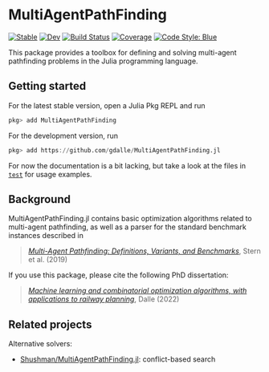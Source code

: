 # MultiAgentPathFinding

[![Stable](https://img.shields.io/badge/docs-stable-blue.svg)](https://gdalle.github.io/MultiAgentPathFinding.jl/)
[![Dev](https://img.shields.io/badge/docs-dev-blue.svg)](https://gdalle.github.io/MultiAgentPathFinding.jl/dev)
[![Build Status](https://github.com/gdalle/MultiAgentPathFinding.jl/actions/workflows/CI.yml/badge.svg?branch=main)](https://github.com/gdalle/MultiAgentPathFinding.jl/actions/workflows/CI.yml?query=branch%3Amain)
[![Coverage](https://codecov.io/gh/gdalle/MultiAgentPathFinding.jl/branch/main/graph/badge.svg)](https://codecov.io/gh/gdalle/MultiAgentPathFinding.jl)
[![Code Style: Blue](https://img.shields.io/badge/code%20style-blue-4495d1.svg)](https://github.com/invenia/BlueStyle)

This package provides a toolbox for defining and solving multi-agent pathfinding problems in the Julia programming language.

## Getting started

For the latest stable version, open a Julia Pkg REPL and run

```julia
pkg> add MultiAgentPathFinding
```

For the development version, run

```julia
pkg> add https://github.com/gdalle/MultiAgentPathFinding.jl
```

For now the documentation is a bit lacking, but take a look at the files in [`test`](https://github.com/gdalle/MultiAgentPathFinding.jl/tree/main/test) for usage examples.

## Background

MultiAgentPathFinding.jl contains basic optimization algorithms related to multi-agent pathfinding, as well as a parser for the standard benchmark instances described in

> [*Multi-Agent Pathfinding: Definitions, Variants, and Benchmarks*](https://www.aaai.org/ocs/index.php/SOCS/SOCS19/paper/view/18341), Stern et al. (2019)

If you use this package, please cite the following PhD dissertation:

> [*Machine learning and combinatorial optimization algorithms, with applications to railway planning*](https://pastel.hal.science/tel-04053322), Dalle (2022)

## Related projects

Alternative solvers:

- [Shushman/MultiAgentPathFinding.jl](https://github.com/Shushman/MultiAgentPathFinding.jl): conflict-based search
